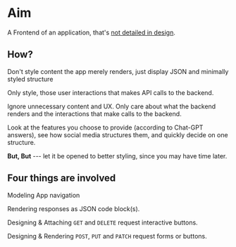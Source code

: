 # Aim
A Frontend of an application, that's <u>not detailed in design</u>.

## How?
Don't style content the app merely renders, just display JSON and minimally styled structure

Only style, those user interactions that makes API calls to the backend.

Ignore unnecessary content and UX. Only care about what the backend renders and the interactions that make calls to the backend.

Look at the features you choose to provide (according to Chat-GPT answers), see how social media structures them, and quickly decide on one structure.

**But, But** --- let it be opened to better styling, since you may have time later.

## Four things are involved
Modeling App navigation

Rendering responses as JSON code block(s).

Designing & Attaching `GET` and `DELETE` request interactive buttons.

Designing & Rendering `POST`, `PUT` and `PATCH` request forms or buttons.

